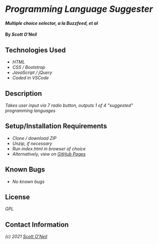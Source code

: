 # _Programming Language Suggester_

#### _Multiple choice selector, a la Buzzfeed, et al_

#### By _**Scott O'Neil**_

## Technologies Used

* _HTML_
* _CSS / Bootstrap_
* _JavaScript / jQuery_
* _Coded in VSCode_

## Description

_Takes user input via 7 radio button, outputs 1 of 4 "suggested" programming languages_

## Setup/Installation Requirements

* _Clone / download ZIP_
* _Unzip, if necessary_
* _Run index.html in browser of choice_
* _Alternatively, view on [GitHub Pages](https://spnoneil.github.io/independentproject2/)_

## Known Bugs

* _No known bugs_

## License

_GPL_

## Contact Information

_(c) 2021 [Scott O'Neil](https://github.com/spnoneil)_